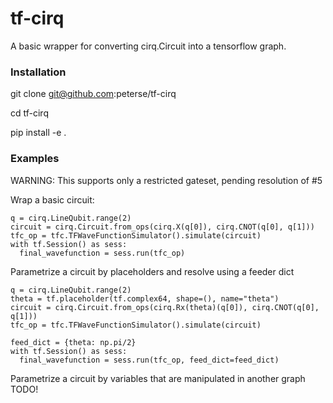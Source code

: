# tf-cirq

A basic wrapper for converting cirq.Circuit into a tensorflow graph.

### Installation
git clone git@github.com:peterse/tf-cirq

cd tf-cirq

pip install -e .

### Examples

WARNING: This supports only a restricted gateset, pending resolution of #5

Wrap a basic circuit:
```
q = cirq.LineQubit.range(2)
circuit = cirq.Circuit.from_ops(cirq.X(q[0]), cirq.CNOT(q[0], q[1]))
tfc_op = tfc.TFWaveFunctionSimulator().simulate(circuit)
with tf.Session() as sess:
  final_wavefunction = sess.run(tfc_op)
```

Parametrize a circuit by placeholders and resolve using a feeder dict
```
q = cirq.LineQubit.range(2)
theta = tf.placeholder(tf.complex64, shape=(), name="theta")
circuit = cirq.Circuit.from_ops(cirq.Rx(theta)(q[0]), cirq.CNOT(q[0], q[1]))
tfc_op = tfc.TFWaveFunctionSimulator().simulate(circuit)

feed_dict = {theta: np.pi/2}
with tf.Session() as sess:
  final_wavefunction = sess.run(tfc_op, feed_dict=feed_dict)
```

Parametrize a circuit by variables that are manipulated in another graph
TODO!

